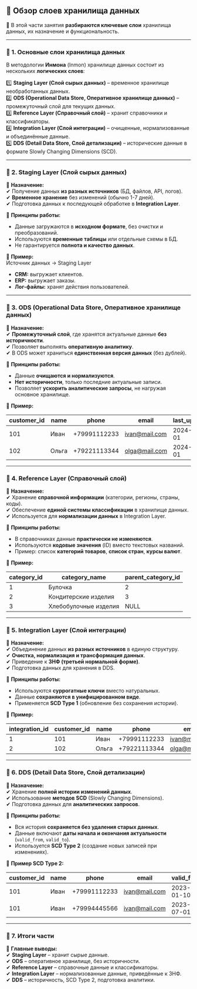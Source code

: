 ## **🔹 Обзор слоев хранилища данных**

📌 В этой части занятия **разбираются ключевые слои** хранилища данных, их назначение и функциональность.

---

### **📌 1. Основные слои хранилища данных**

В методологии **Инмона** (Inmon) хранилище данных состоит из нескольких **логических слоев**:

1️⃣ **Staging Layer (Слой сырых данных)** – временное хранилище необработанных данных.  
2️⃣ **ODS (Operational Data Store, Оперативное хранилище данных)** – промежуточный слой для текущих данных.  
3️⃣ **Reference Layer (Справочный слой)** – хранит справочники и классификаторы.  
4️⃣ **Integration Layer (Слой интеграции)** – очищенные, нормализованные и объединённые данные.  
5️⃣ **DDS (Detail Data Store, Слой детализации)** – исторические данные в формате Slowly Changing Dimensions (SCD).

---

### **📌 2. Staging Layer (Слой сырых данных)**

📌 **Назначение:**  
✔ Получение данных **из разных источников** (БД, файлов, API, логов).  
✔ **Временное хранение** без изменений (обычно 1-7 дней).  
✔ Подготовка данных к последующей обработке в **Integration Layer**.

📌 **Принципы работы:**

- Данные загружаются в **исходном формате**, без очистки и преобразований.
- Используются **временные таблицы** или отдельные схемы в БД.
- Не гарантируется **полнота и качество данных**.

📌 **Пример:**  
Источник данных → Staging Layer

- **CRM:** выгружает клиентов.
- **ERP:** выгружает заказы.
- **Лог-файлы:** хранят действия пользователей.

---

### **📌 3. ODS (Operational Data Store, Оперативное хранилище данных)**

📌 **Назначение:**  
✔ **Промежуточный слой**, где хранятся актуальные данные **без историчности**.  
✔ Позволяет выполнять **оперативную аналитику**.  
✔ В ODS может храниться **единственная версия данных** (без дублей).

📌 **Принципы работы:**

- Данные **очищаются и нормализуются**.
- **Нет историчности**, только последние актуальные записи.
- Позволяет **ускорить аналитические запросы**, не нагружая основное хранилище.

📌 **Пример:**

|customer_id|name|phone|email|last_update|
|---|---|---|---|---|
|101|Иван|+79991112233|[ivan@mail.com](mailto:ivan@mail.com)|2024-02-01|
|102|Ольга|+79221113344|[olga@mail.com](mailto:olga@mail.com)|2024-02-01|

---

### **📌 4. Reference Layer (Справочный слой)**

📌 **Назначение:**  
✔ Хранение **справочной информации** (категории, регионы, страны, коды).  
✔ Обеспечение **единой системы классификации** в хранилище данных.  
✔ Используется для **нормализации данных** в Integration Layer.

📌 **Принципы работы:**

- В справочниках данные **практически не изменяются**.
- Используются **кодовые значения** (ID) вместо текстовых названий.
- Пример: список **категорий товаров**, **список стран**, **курсы валют**.

📌 **Пример:**

|category_id|category_name|parent_category_id|
|---|---|---|
|1|Булочка|2|
|2|Кондитерские изделия|3|
|3|Хлебобулочные изделия|NULL|

---

### **📌 5. Integration Layer (Слой интеграции)**

📌 **Назначение:**  
✔ Объединение данных **из разных источников** в единую структуру.  
✔ **Очистка, нормализация и трансформация данных**.  
✔ Приведение к **3НФ (третьей нормальной форме)**.  
✔ Подготовка данных для хранения в DDS.

📌 **Принципы работы:**

- Используются **суррогатные ключи** вместо натуральных.
- Данные **сохраняются в унифицированном виде**.
- Применяется **SCD Type 1** (обновление без сохранения истории).

📌 **Пример:**

|integration_id|customer_id|name|phone|email|registration_date|
|---|---|---|---|---|---|
|1|101|Иван|+79991112233|[ivan@mail.com](mailto:ivan@mail.com)|2023-01-10|
|2|102|Ольга|+79221113344|[olga@mail.com](mailto:olga@mail.com)|2023-02-15|

---

### **📌 6. DDS (Detail Data Store, Слой детализации)**

📌 **Назначение:**  
✔ Хранение **полной истории изменений данных**.  
✔ Использование **методов SCD** (Slowly Changing Dimensions).  
✔ Подготовка данных для **аналитических запросов**.

📌 **Принципы работы:**

- Вся история **сохраняется без удаления старых данных**.
- Данные включают **даты начала и окончания актуальности** (`valid_from`, `valid_to`).
- Используется **SCD Type 2** (создание новых записей при изменениях).

📌 **Пример SCD Type 2:**

|customer_id|name|phone|email|valid_from|valid_to|is_active|
|---|---|---|---|---|---|---|
|101|Иван|+79991112233|[ivan@mail.com](mailto:ivan@mail.com)|2023-01-10|2023-06-30|FALSE|
|101|Иван|+79994445566|[ivan@mail.com](mailto:ivan@mail.com)|2023-07-01|NULL|TRUE|

---

### **📌 7. Итоги части**

🎯 **Главные выводы:**  
✔ **Staging Layer** – хранит сырые данные.  
✔ **ODS** – оперативное хранилище, без историчности.  
✔ **Reference Layer** – справочные данные и классификаторы.  
✔ **Integration Layer** – нормализованные данные, приведённые к 3НФ.  
✔ **DDS** – историчность, SCD Type 2, подготовка аналитики.